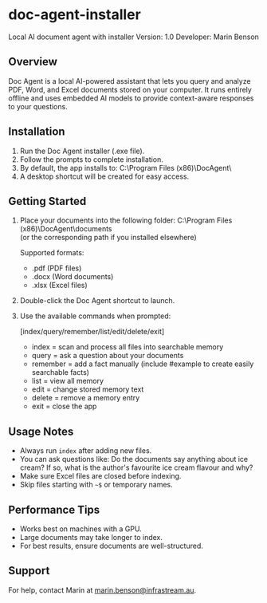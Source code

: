# doc-agent-installer
Local AI document agent with installer
Version: 1.0
Developer: Marin Benson

Overview
--------
Doc Agent is a local AI-powered assistant that lets you query and analyze PDF, Word, and Excel documents stored on your computer. It runs entirely offline and uses embedded AI models to provide context-aware responses to your questions.

Installation
------------
1. Run the Doc Agent installer (.exe file).
2. Follow the prompts to complete installation.
3. By default, the app installs to:
   C:\Program Files (x86)\DocAgent\
4. A desktop shortcut will be created for easy access.

Getting Started
---------------
1. Place your documents into the following folder:
   C:\Program Files (x86)\DocAgent\documents\
   (or the corresponding path if you installed elsewhere)

   Supported formats:
   - .pdf (PDF files)
   - .docx (Word documents)
   - .xlsx (Excel files)

2. Double-click the Doc Agent shortcut to launch.

3. Use the available commands when prompted:

   [index/query/remember/list/edit/delete/exit]

   - index   = scan and process all files into searchable memory
   - query   = ask a question about your documents
   - remember = add a fact manually (include #example to create easily searchable facts)
   - list    = view all memory
   - edit    = change stored memory text
   - delete  = remove a memory entry
   - exit    = close the app

Usage Notes
-----------
- Always run `index` after adding new files.
- You can ask questions like:
    Do the documents say anything about ice cream?
    If so, what is the author's favourite ice cream flavour and why?
- Make sure Excel files are closed before indexing.
- Skip files starting with `~$` or temporary names.

Performance Tips
----------------
- Works best on machines with a GPU.
- Large documents may take longer to index.
- For best results, ensure documents are well-structured.

Support
-------
For help, contact Marin at marin.benson@infrastream.au.

